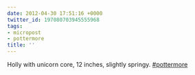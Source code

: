 ```yaml
---
date: 2012-04-30 17:51:16 +0000
twitter_id: 197080703945555968
tags:
- micropost
- pottermore
title: ''
---
```


Holly with unicorn core, 12 inches, slightly springy. [#pottermore](https://twitter.com/hashtag/pottermore)
